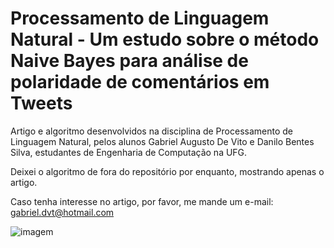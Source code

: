 # Processamento de Linguagem Natural - Um estudo sobre o método Naive Bayes para análise de polaridade de comentários em Tweets

Artigo e algoritmo desenvolvidos na disciplina de Processamento de Linguagem Natural, pelos alunos Gabriel Augusto De Vito e Danilo Bentes Silva, estudantes de Engenharia de Computação na UFG.

Deixei o algoritmo de fora do repositório por enquanto, mostrando apenas o artigo.

Caso tenha interesse no artigo, por favor, me mande um e-mail: gabriel.dvt@hotmail.com

![imagem](https://cdn.pbrd.co/images/Hu91OwB.png)

